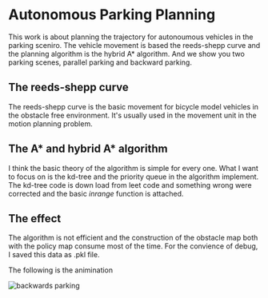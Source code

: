 # Autonomous Parking Planning
This work is about planning the trajectory for autonoumous vehicles in the parking sceniro. The vehicle movement is based the reeds-shepp curve and the planning algorithm is the hybrid A* algorithm. And we show you two parking scenes, parallel parking and backward parking.
## The reeds-shepp curve
The reeds-shepp curve is the basic movement for bicycle model vehicles in the obstacle free environment. It's usually used in the movement unit in the motion planning problem.
## The A* and hybrid A* algorithm
I think the basic theory of the algorithm is simple for every one. What I want to focus on is the kd-tree and the priority queue in the algorithm implement. The kd-tree code is down load from leet code and something wrong were corrected and the basic *inrange* function is attached.
## The effect
The algorithm is not efficient and the construction of the obstacle map both with the policy map consume most of the time. For the convience of debug, I saved this data as .pkl file.

The following is the animination

![backwards parking](https://github.com/arkria/ParkingPlann/blob/master/figure/backwards.gif)


